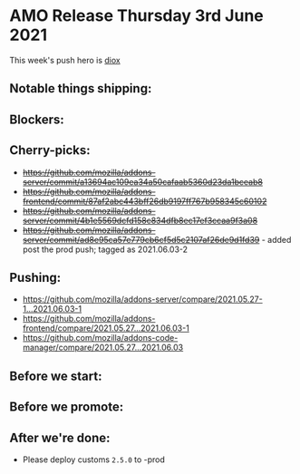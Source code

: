 # AMO Release Thursday 3rd June 2021

This week's push hero is [diox](https://github.com/diox)

## Notable things shipping:

## Blockers:

## Cherry-picks:

- ~~https://github.com/mozilla/addons-server/commit/a13694ac109ea34a50cafaab5360d23da1bceab8~~
- ~~https://github.com/mozilla/addons-frontend/commit/87af2abc443bff26db9197ff767b958345c60102~~
- ~~https://github.com/mozilla/addons-server/commit/4b1e5569dcfd158c834dfb8ec17ef3ccaa9f3a08~~
- ~~https://github.com/mozilla/addons-server/commit/ad8e95ca57e779cb6cf5d5c2107af26de9d1fd39~~ - added post the prod push; tagged as 2021.06.03-2

## Pushing:

- https://github.com/mozilla/addons-server/compare/2021.05.27-1...2021.06.03-1
- https://github.com/mozilla/addons-frontend/compare/2021.05.27...2021.06.03-1
- https://github.com/mozilla/addons-code-manager/compare/2021.05.27...2021.06.03

## Before we start:

## Before we promote:

## After we're done:

- Please deploy customs `2.5.0` to -prod

